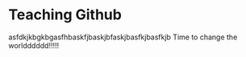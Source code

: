 # Teaching Github
asfdkjkbgkbgasfhbaskfjbaskjbfaskjbasfkjbasfkjb
Time to change the worldddddd!!!!!
 
